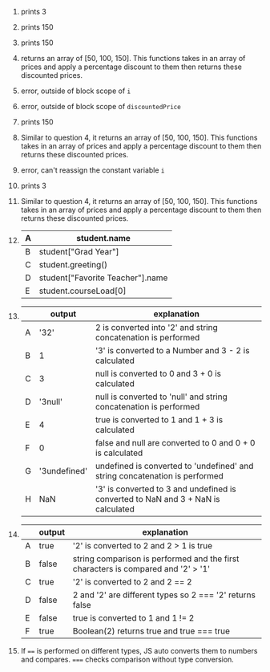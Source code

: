 1. prints 3
2. prints 150
3. prints 150
4. returns an array of [50, 100, 150]. This functions takes in an array of prices and apply a percentage discount to them then returns these discounted prices.
5. error, outside of block scope of `i`
6. error, outside of block scope of `discountedPrice`
7. prints 150
8. Similar to question 4, it returns an array of [50, 100, 150]. This functions takes in an array of prices and apply a percentage discount to them then returns these discounted prices.
9. error, can't reassign the constant variable `i`
10. prints 3
11. Similar to question 4, it returns an array of [50, 100, 150]. This functions takes in an array of prices and apply a percentage discount to them then returns these discounted prices.
12. | A | student.name |
    |---|---|
    | B | student["Grad Year"] |
    | C | student.greeting() | 
    | D | student["Favorite Teacher"].name |
    | E | student.courseLoad[0] |
13. | | output | explanation |
    |---|---|---|
    | A | '32' | 2 is converted into '2' and string concatenation is performed |
    | B | 1 | '3' is converted to a Number and 3 - 2 is calculated |
    | C | 3 | null is converted to 0 and 3 + 0 is calculated |
    | D | '3null' | null is converted to 'null' and string concatenation is performed |
    | E | 4 | true is converted to 1 and 1 + 3 is calculated |
    | F | 0 | false and null are converted to 0 and 0 + 0 is calculated |
    | G | '3undefined' | undefined is converted to 'undefined' and string concatenation is performed |
    | H | NaN | '3' is converted to 3 and undefined is converted to NaN and 3 + NaN is calculated |


14. | | output | explanation |
    |---|---|---|
    | A | true | '2' is converted to 2 and 2 > 1 is true |
    | B | false | string comparison is performed and the first characters is compared and '2' > '1' |
    | C | true | '2' is converted to 2 and 2 == 2 |
    | D | false | 2 and '2' are different types so 2 === '2' returns false |
    | E | false | true is converted to 1 and 1 != 2 |
    | F | true | Boolean(2) returns true and true === true |
15. If `==` is performed on different types, JS auto converts them to numbers and compares. `===` checks comparison without type conversion.